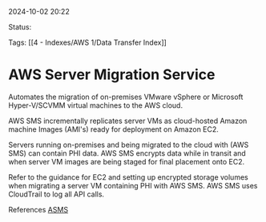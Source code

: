 2024-10-02 20:22

Status:

Tags:
[[4 - Indexes/AWS 1/Data Transfer Index]]
# AWS Server Migration Service

Automates the migration of on-premises VMware vSphere or Microsoft Hyper-V/SCVMM virtual machines to the AWS cloud.

AWS SMS incrementally replicates server VMs as cloud-hosted Amazon machine Images (AMI's) ready for deployment on Amazon EC2.

Servers running on-premises and being migrated to the cloud with (AWS SMS) can contain PHI data. AWS SMS encrypts data while in transit and when server VM images are being staged for final placement onto EC2.

Refer to the guidance for EC2 and setting up encrypted storage volumes when migrating a server VM containing PHI with AWS SMS. AWS SMS uses CloudTrail to log all API calls.

References 
[ASMS](https://docs.aws.amazon.com/es_es/whitepapers/latest/architecting-hipaa-security-and-compliance-on-aws/aws-server-migration-service.html)